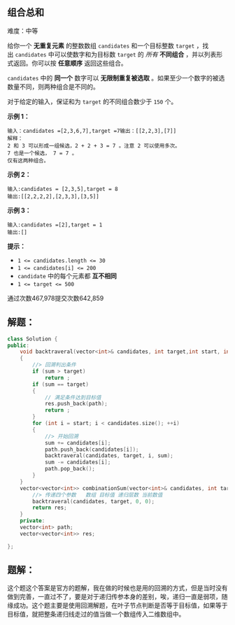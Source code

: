 ## 组合总和

难度：中等

给你一个 **无重复元素** 的整数数组 `candidates` 和一个目标整数 `target` ，找出 `candidates` 中可以使数字和为目标数 `target` 的 *所有* **不同组合** ，并以列表形式返回。你可以按 **任意顺序** 返回这些组合。

`candidates` 中的 **同一个** 数字可以 **无限制重复被选取** 。如果至少一个数字的被选数量不同，则两种组合是不同的。

对于给定的输入，保证和为 `target` 的不同组合数少于 `150` 个。

**示例 1：**

```
输入：candidates =[2,3,6,7],target =7输出：[[2,2,3],[7]]
解释：
2 和 3 可以形成一组候选，2 + 2 + 3 = 7 。注意 2 可以使用多次。
7 也是一个候选， 7 = 7 。
仅有这两种组合。
```

**示例 2：**

```
输入:candidates = [2,3,5],target = 8
输出:[[2,2,2,2],[2,3,3],[3,5]]
```

**示例 3：**

```
输入:candidates =[2],target = 1
输出:[]

```

**提示：**

- `1 <= candidates.length <= 30`
- `1 <= candidates[i] <= 200`
- `candidate` 中的每个元素都 **互不相同**
- `1 <= target <= 500`

通过次数467,978提交次数642,859

## 解题：

```cpp
class Solution {
public:
    void backtraveral(vector<int>& candidates, int target,int start, int sum)
    {
        //> 回溯判出条件
        if (sum > target)
            return ;
        if (sum == target)
        {
            // 满足条件达到目标值
            res.push_back(path);
            return ;
        }
        for (int i = start; i < candidates.size(); ++i)
        {
            //> 开始回溯
            sum += candidates[i];
            path.push_back(candidates[i]);
            backtraveral(candidates, target, i, sum);
            sum -= candidates[i];
            path.pop_back();
        }
    }
    vector<vector<int>> combinationSum(vector<int>& candidates, int target) {
        //> 传递四个参数   数组 目标值 递归层数 当前数值
        backtraveral(candidates, target, 0, 0);
        return res;
    }
    private:
    vector<int> path;
    vector<vector<int>> res;

};
```

## 题解：

这个题这个答案是官方的题解，我在做的时候也是用的回溯的方式，但是当时没有做到完善，一直过不了，要是对于递归传参本身的差别，唉，递归一直是弱项，随缘成功。这个题主要是使用回溯解题，在叶子节点判断是否等于目标值，如果等于目标值，就把整条递归线走过的值当做一个数组传入二维数组中。